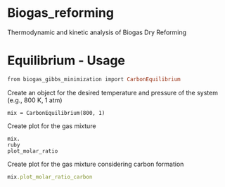 # Biogas_reforming
Thermodynamic and kinetic analysis of Biogas Dry Reforming

# Equilibrium - Usage

```ruby
from biogas_gibbs_minimization import CarbonEquilibrium
```
Create an object for the desired temperature and pressure of the system (e.g., 800 K, 1 atm)
```
mix = CarbonEquilibrium(800, 1)
```
Create plot for the gas mixture
```
mix.
ruby
plot_molar_ratio
```
Create plot for the gas mixture considering carbon formation
```ruby
mix.plot_molar_ratio_carbon
```
